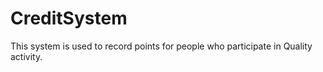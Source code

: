 # CreditSystem
This system is used to record points for people who participate in Quality activity.
